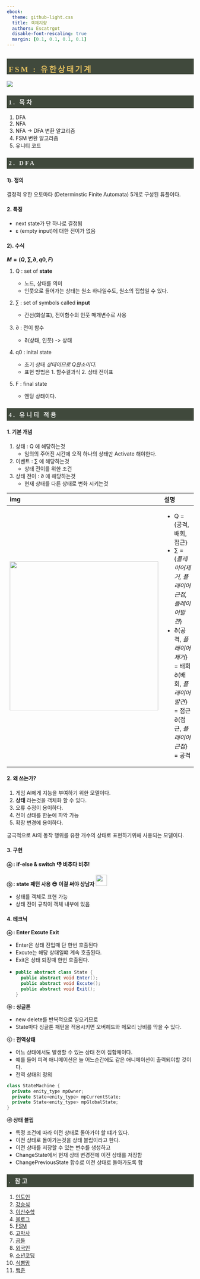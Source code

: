 ```yaml
---
ebook:
  theme: github-light.css
  title: 객체지향
  authors: Escatrgot
  disable-font-rescaling: true
  margin: [0.1, 0.1, 0.1, 0.1]
---
```

<style>
    @import url('https://fonts.googleapis.com/css2?family=Fredericka+the+Great&display=swap');
    @font-face {
        font-family: 'Humanbumsuk';
        src: url('https://cdn.jsdelivr.net/gh/projectnoonnu/noonfonts_2210-2@1.0/Humanbumsuk.woff2') format('woff2');
        font-weight: normal;
        font-style: normal;
    }
    h3.quest { font-weight: bold; border: 3px solid; color: #A0F !important;}
    .quest { font-weight: bold; color: #A5F !important;}
    h2 { letter-spacing : 4px; font-family: 'Fredericka the Great', "Humanbumsuk"; border-top: 12px solid #40493c; border-left: 5px solid #40493c; border-right: 5px solid #40493c; background-color: #40493c; color: #FFD466D5 !important; font-weight: bold;}
    h3 { letter-spacing : 4px; font-family: 'Fredericka the Great', "Humanbumsuk"; border-top: 12px solid #40493c; border: 5px solid #40493c; background-color: #40493c; color: #FFFFFFDF !important;}
</style>

## FSM : 유한상태기계
![](2023-01-03-12-25-24.png)

### 1. 목차
1. DFA
2. NFA
3. NFA -> DFA 변환 알고리즘
4. FSM 변환 알고리즘
5. 유니티 코드


### 2. DFA
#### 1). 정의
결정적 유한 오토마타 (Determinstic Finite Automata)
5개로 구성된 튜플이다.

#### 2. 특징
* next state가 단 하나로 결정됨
* ε (empty input)에 대한 전이가 없음

#### 2). 수식
**${M = (Q, ∑, ∂, q0, F)}$**

1. Q : set of **state**
   * 노드, 상태를 의미
   * 인풋으로 들어가는 상태는 원소 하나일수도, 원소의 집합일 수 있다.
  
2. ∑ : set of symbols called **input** 
   * 간선(화살표), 전이함수의 인풋 매개변수로 사용

3. ∂ : 전이 함수 
   * ∂(상태, 인풋) -> 상태

4. q0 : inital state 
   * 초기 상태 *상태이므로 Q원소이다.*
   * 표현 방법은 1. 함수결과식 2. 상태 전이표
5. F : final state
   * 엔딩 상태이다.

### 4. 유니티 적용
#### 1. 기본 개념

1. 상태 : Q 에 해당하는것
   * 임의의 주어진 시간에 오직 하나의 상태만 Activate 해야한다.
2. 이벤트 : ∑ 에 해당하는것
   * 상태 전이를 위한 조건
3. 상태 전이 : ∂ 에 해당하는것
   * 현재 상태를 다른 상태로 변화 시키는것

|img|설명|
|:--|:--|
| <img src="2023-01-03-11-46-23.png" width=400px> | <ul> <li>Q = {공격, 배회, 접근}</li> <li>∑ = {<i>플레이어제거, 플레이어근접, 플레이어발견</i>}</li> <li>∂(공격, <i>플레이어제거</i>} = 배회<br>∂(배회, <i>플레이어발견</i>} = 접근<br>∂(접근, <i>플레이어근접</i>} = 공격</li></ul>|

#### 2. 왜 쓰는가?
1. 게임 AI에게 지능을 부여하기 위한 모델이다.
2. **상태** 라는것을 객체화 할 수 있다.
3. 오류 수정이 용이하다. 
4. 전이 상태를 한눈에 파악 가능
5. 확장 변경에 용이하다.

궁극적으로 Ai의 동작 행위를 유한 개수의 상태로 표현하기위해 사용되는 모델이다.

#### 3. 구현

**ⓐ : if-else & switch 👎 비추다 비추!**

**ⓑ : state 패턴 사용 😎 이걸 써야 상남자** <img src="./gigachad.png" width=30px>
  * 상태를 객체로 표현 가능
  * 상태 전이 규칙이 객체 내부에 있음

#### 4. 테크닉
**ⓐ : Enter Excute Exit**

* Enter은 상태 진입때 단 한번 호출된다
* Excute는 해당 상태일떄 계속 호출된다.
* Exit은 상태 퇴장때 한번 호출된다.
*
  ```cs
  public abstract class State {
    public abstract void Enter();
    public abstract void Excute();
    public abstract void Exit();
  }
  ```

**ⓑ : 싱글톤**
* new delete를 반복적으로 일으키므로
* State마다 싱글톤 패턴을 적용시키면 오버헤드와 메모리 낭비를 막을 수 있다.

**ⓒ : 전역상태**
* 어느 상태에서도 발생할 수 있는 상태 전이 집합체이다.
* 예를 들어 피격 애니메이션은 늘 어느순간에도 같은 애니메이션이 출력되야할 것이다.
* 전역 상태의 정의 
```cs
class StateMachine {
  private enity_type mpOwner;
  private State<enity_type> mpCurrentState;
  private State<enity_type> mpGlobalState;
}
```

**ⓓ 상태 블립**
* 특정 조건에 따라 이전 상태로 돌아가야 할 떄가 있다.
* 이전 상태로 돌아가는것을 상태 블립이라고 한다.
* 이전 상태를 저장할 수 있는 변수를 생성하고
* ChangeState에서 현재 상태 변경전에 이전 상태를 저장함
* ChangePreviousState 함수로 이전 상태로 돌아가도록 함


### . 참고
1. [인도인](https://www.youtube.com/watch?v=Qa6csfkK7_I)
2. [강승식](https://www.youtube.com/watch?v=TzXOj-XRC-U)
3. [이산수학](https://www.youtube.com/watch?v=-Xy2Zhe0kqU)
4. [블로그](https://dokhakdubini.tistory.com/451)
5. [FSM](https://m.blog.naver.com/PostView.naver?isHttpsRedirect=true&blogId=jerrypoiu&logNo=221235988023)
6. [고박사](https://www.youtube.com/watch?v=O_NJaHpbjaI&t=15s)
7. [곰돌](https://www.youtube.com/watch?v=MowE3moQ_Cw&t=3s)
8. [외국인](https://www.youtube.com/watch?v=5PTd0WdKB-4)
9. [소년코딩](https://www.youtube.com/watch?v=5PTd0WdKB-4)
10. [식빵맘](https://ansohxxn.github.io/unity%20lesson%201/chapter9-1/)
11. [백준](https://www.acmicpc.net/problem/1013)